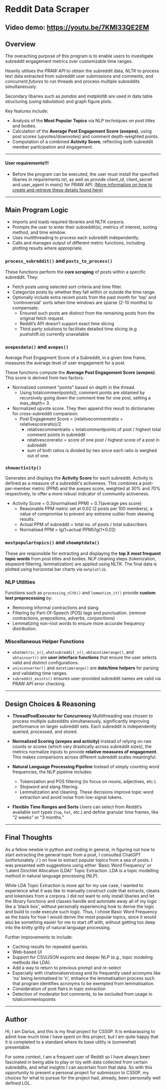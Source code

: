 # Reddit Data Scraper
## Video demo: https://youtu.be/7KMl33QE2EM
## Overview
The overaching purpose of this program is to enable users to investigate subreddit engagement metrics over customizable time ranges.

Heavily utilises the *PRAW API* to obtain the subreddit data, *NLTK* to process text data extracted from subreddit user submissions and comments, and *concurrent.futures* to run threads and process multiple subreddits simultaneously.

Secondary libaries such as *pandas* and *matplotlib* are used in data table structuring (using *tabulation*) and graph figure plots.

Key features include:
- Analysis of the **Most Popular Topics** via NLP techniques on post titles and bodies.
- Calculation of the **Average Post Engagement Score (avepes)**, using post scores (upvotes/downvotes) and comment depth-weighted points.
- Computation of a combined **Activity Score**, reflecting both subreddit member participation and engagement.
---
#### User requirements!!!
- Before the program can be executed, the user must install the specified libaries in requirements.txt, as well as provide client_id, client_secret and user_agent in *main()* for PRAW API. [(More information on how to create and retrieve these details found here)](https://github.com/reddit-archive/reddit/wiki/OAuth2-Quick-Start-Example#first-steps)

---
## Main Program Logic
- Imports and loads required libraries and NLTK corpora.
- Prompts the user to enter their subreddit(s), metrics of interest, sorting method, and time window.
- Uses multithreading to process each subreddit independently.
- Calls and manages output of different metric functions, including plotting results where appropriate.

### `process_subreddit()` and `posts_to_process()`
These functions perform the **core scraping** of posts within a specific subreddit. They:
- Fetch posts using selected sort criteria and time filter.
- Categorize posts by whether they fall within or outside the time range.
- Optionally include extra recent posts from the past month for 'top' and 'controversial' sorts when time windows are sparse (2-10 months) to compensate.
	- Ensured such posts are distinct from the remaining posts from the original fetch request.
	- Reddit’s API doesn’t support exact time slicing
	- Third party solutions to facilitate detailed time slicing (e.g pushshift.io) currently unavailable

### `avepesdata()` and `avepes()`
Average Post Engagment Score of a Subreddit, in a given time frame, measures the average level of user engagement for a post.

These functions compute the **Average Post Engagement Score (avepes)**. This score is derived from two factors:
- Normalized comment "points" based on depth in the thread.
	- Using totalcommentpoints(), comment points are obtained by recursively going down the comment tree for one post, setting a max_depth= 3.
- Normalized upvote score.
They then append this result to dictionaries for cross-subreddit comparison.
	- Post Engagement Score = (relativecommentratio + relativescoreratio)/2
		- relativecommentratio = totalcommentpoints of post / highest total comment points in subreddit
		- relativescoreratio = score of one post / highest score of a post in subreddit
		- sum of both ratios is divided by two since each ratio is weighed out of one.

### `showactivity()`
Generates and displays the **Activity Score** for each subreddit.
Activity is defined as a measure of a subreddit's activeness.
This combines a post-per-member metric (PPM) and the avepes score, weighted at 30% and 70% respectively, to offer a more robust indicator of community activeness.
- Activity Score = 0.3(normalised PPM) + 0.7(average pes score)
	- Reasonable PPM metric set at 0.02 (2 posts per 100 members), a value of compromise to prevent any extreme outlier from skewing results.
	- Actual PPM of subreddit = total no. of posts / total subscribers
	- Normalised PPM = lg(1+actual PPM)/lg(1+0.02)

### `mostpopulartopics()` and `showmptdata()`
These are responsible for extracting and displaying the **top X most frequent topic words** from post titles and bodies. NLP cleaning steps (tokenization, stopword filtering, lemmatization) are applied using NLTK. The final data is plotted using horizontal bar charts via `matplotlib`.

### NLP Utilities
Functions such as `processing_nltk()` and `lemmatize_it()` provide **custom text preprocessing** by:
- Removing informal contractions and slang.
- Filtering by Part-Of-Speech (POS) tags and punctuation. (remove contractions, prepositions, adverbs, conjunctions)
- Lemmatizing non-root words to ensure more accurate frequency distribution.

### Miscellaneous Helper Functions
- `whatmetric_s()`, `whatsubreddit_s()`, `obtaintimerange()`, and `obtainsort()` are **user interface functions** that ensure the user selects valid and distinct configurations.
- `unixconverter()` and `datetimerange()` are **date/time helpers** for parsing and validating time ranges.
- `subreddit_exists()` ensures user-provided subreddit names are valid via PRAW API error checking.

---

## Design Choices & Reasoning

- **ThreadPoolExecutor for Concurrency**
   Multithreading was chosen to process multiple subreddits simultaneously, significantly improving performance on larger subreddit sets. Each subreddit is independently queried, processed, and stored.

- **Normalized Scoring (avepes and activity)**
   Instead of relying on raw counts or scores (which vary drastically across subreddit sizes), the metrics normalize inputs to provide **relative measures of engagement**. This makes comparisons across different subreddit scales meaningful.

-  **Natural Language Processing Pipeline**
   Instead of simply counting word frequencies, the NLP pipeline includes:
   - Tokenization and POS filtering (to focus on nouns, adjectives, etc.).
   - Stopword and slang filtering.
   - Lemmatization and cleaning.
   These decisions improve topic word extraction and avoid noise from low-signal tokens.

- **Flexible Time Ranges and Sorts**
   Users can select from Reddit’s available sort types (`top`, `hot`, etc.) and define granular time frames, like “2 weeks” or “3 months.”

---

## Final Thoughts
As a fellow newbie in python and coding in general, in figuring out how to start extracting the general topic from a post, I consulted ChatGPT (unfortunately :/ ) on how to extract popular topics from a sea of posts. I was presented with suggestions using either 'Basic Word Frequency' or 'Latent Dirichlet Allocation (LDA)' Topic Extraction. LDA is a topic modelling method in natural language processing (NLP).

While LDA Topic Extraction is more apt for my use case, I wanted to experience what it was like to manually construct code that extracts, cleans and tokenises from a corpora. I did not want to only install libaries and let the library functions and classes handle and automate away all of my logic like a 'black box', without personally experiencing how to derive the logic and build to code execute such logic. Thus, I chose Basic Word Frequency as the basis for how I would derive the most popular topics, since it would also be something easier for me to start off with, without getting too deep into the knitty gritty of natural language processing.

Further improvements to include:
- Caching results for repeated queries.
- Web-based UI
- Support for CSV/JSON exports and deeper NLP (e.g., topic modeling methods like LDA).
- Add a way to return to previous prompt and re-select
- Especially with r/nationalservicesg and its frequently used acronyms like 'ns' being lemmatised to 'n', enhance the lemmatisation process such that program identifies acronyms to be exempted from lemmatisation.
- Consideration of post flairs in topic extraction
- Detection of moderator bot comments, to be excluded from usage in totalcommentopoints

---

## Author
Hi, I am Darius, and this is my final project for CS50P. It is embarassing to admit how much time I have spent on this project, but I am quite happy that it is completed to a standard where its base utility is (somewhat) presentable.

For some context, I am a frequent user of Reddit so I have always been fascinated in being able to play or toy with data collected from certain subreddits, and what insights I can ascertain from that data. So with this opportunity to present a personal project for submission to CS50P, my choices for what to pursue for the project had, already, been personally well defined LOL.
